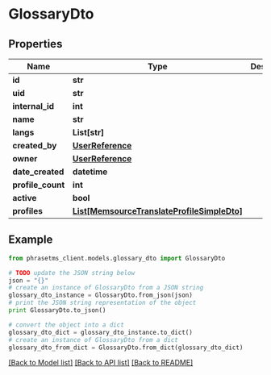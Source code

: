 # GlossaryDto

## Properties

| Name              | Type                                                                                  | Description | Notes      |
| ----------------- | ------------------------------------------------------------------------------------- | ----------- | ---------- |
| **id**            | **str**                                                                               |             | [optional] |
| **uid**           | **str**                                                                               |             | [optional] |
| **internal_id**   | **int**                                                                               |             | [optional] |
| **name**          | **str**                                                                               |             |
| **langs**         | **List[str]**                                                                         |             | [optional] |
| **created_by**    | [**UserReference**](UserReference.md)                                                 |             | [optional] |
| **owner**         | [**UserReference**](UserReference.md)                                                 |             | [optional] |
| **date_created**  | **datetime**                                                                          |             | [optional] |
| **profile_count** | **int**                                                                               |             | [optional] |
| **active**        | **bool**                                                                              |             | [optional] |
| **profiles**      | [**List[MemsourceTranslateProfileSimpleDto]**](MemsourceTranslateProfileSimpleDto.md) |             | [optional] |

## Example

```python
from phrasetms_client.models.glossary_dto import GlossaryDto

# TODO update the JSON string below
json = "{}"
# create an instance of GlossaryDto from a JSON string
glossary_dto_instance = GlossaryDto.from_json(json)
# print the JSON string representation of the object
print GlossaryDto.to_json()

# convert the object into a dict
glossary_dto_dict = glossary_dto_instance.to_dict()
# create an instance of GlossaryDto from a dict
glossary_dto_from_dict = GlossaryDto.from_dict(glossary_dto_dict)
```

[[Back to Model list]](../README.md#documentation-for-models) [[Back to API list]](../README.md#documentation-for-api-endpoints) [[Back to README]](../README.md)
